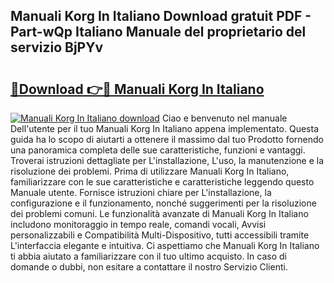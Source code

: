 ## Manuali Korg In Italiano Download gratuit PDF - Part-wQp Italiano Manuale del proprietario del servizio BjPYv

# <h2><a href="http://dfa47cy.blite.top/?on=Manuali+Korg+In+Italiano">🔗Download 👉🔴 Manuali Korg In Italiano</a></h2>

[![Manuali Korg In Italiano download](https://i.imgur.com/lujVjoI.png)](http://dfa47cy.blite.top/?on=Manuali+Korg+In+Italiano)
Ciao e benvenuto nel manuale Dell'utente per il tuo Manuali Korg In Italiano appena implementato. Questa guida ha lo scopo di aiutarti a ottenere il massimo dal tuo Prodotto fornendo una panoramica completa delle sue caratteristiche, funzioni e vantaggi. Troverai istruzioni dettagliate per L'installazione, L'uso, la manutenzione e la risoluzione dei problemi. Prima di utilizzare Manuali Korg In Italiano, familiarizzare con le sue caratteristiche e caratteristiche leggendo questo Manuale utente. Fornisce istruzioni chiare per L'installazione, la configurazione e il funzionamento, nonché suggerimenti per la risoluzione dei problemi comuni. Le funzionalità avanzate di Manuali Korg In Italiano includono monitoraggio in tempo reale, comandi vocali, Avvisi personalizzabili e Compatibilità Multi-Dispositivo, tutti accessibili tramite L'interfaccia elegante e intuitiva. Ci aspettiamo che Manuali Korg In Italiano ti abbia aiutato a familiarizzare con il tuo ultimo acquisto. In caso di domande o dubbi, non esitare a contattare il nostro Servizio Clienti.
